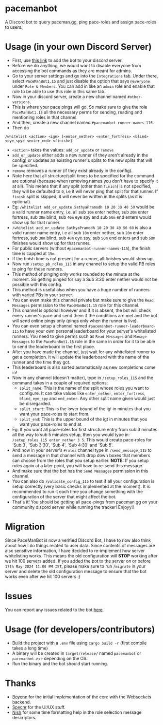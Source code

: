 # pacemanbot
A Discord bot to query paceman.gg, ping pace-roles and assign pace-roles to users.

# Usage (in your own Discord Server)
- First, use [this link](https://discord.com/oauth2/authorize?client_id=1321540208377991259) to add the bot to your discord server.
- Before we do anything, we would want to disable everyone from accessing the bot commands as they are meant for admins.
- Go to your server settings and go into the `Integrations` tab. Under there, select `PaceManBot1.15` and just disable the option that says `@everyone` under `Role & Members`. You can add in like an `admin` role and enable that role to be able to use this role in this same tab.
- Now in your discord server, create a new channel named `#other-versions`.
- This is where your pace pings will go. So make sure to give the role `PaceManBot1.15` all the necessary perms for sending, reading and mentioning roles in that channel.
- And then, create a new channel named `#pacemanbot-runner-names-115`.
- Then do
```
/whitelist <action> <ign> [<enter_nether> <enter_fortress> <blind> <eye_spy> <enter_end> <finish>]
```
- `<action>` takes the values: `add_or_update` or `remove`
- `add_or_update` either adds a new runner (if they aren't already in the config) or updates an existing runner's splits to the new splits that will be specified.
- `remove` removes a runner (if they exist already in the config).
- Note here that all structure/split times to be specified for the command are optional (because when removing names you don't have to specify it at all). This means that if any split (other than `finish`) is not specified, they will be defaulted to `0`, i.e it will never ping that split for that runner. If `finish` split is skipped, it will never be written in the splits (as it is optional).
- Eg: `/whitelist add_or_update SathyaPramodh 10 20 30 40 50` would be a valid runner name entry, i.e. all sub `10m` enter nether, sub `20m` enter fortress, sub `30m` blind, sub `40m` eye spy and sub `50m` end enters would show up for that runner.
- `/whitelist add_or_update SathyaPramodh 10 20 30 40 50 60` is also a valid runner name entry, i.e all sub `10m` enter nether, sub `20m` enter fortress, sub `30m` blind, sub `40m` eye spy, sub `50m` end enters and sub `60m` finishes would show up for that runner.
- For public servers (without `#pacemanbot-runner-names-115`), the finish time is capped at `15m`.
- If the finish time is not present for a runner, all finishes would show up.
- Now run `/setup_pb_roles_115` in any channel to setup the valid PB roles to ping for these runners.
- This method of pinging only works rounded to the minute at the moment. So getting pinged for say a Sub 3:30 enter nether would not be possible with this config.
- This method is useful also when you have a huge number of runners with varied PBs in your server.
- You can even make this channel private but make sure to give the `Read Messages` permission to the `PaceManBot1.15` role for this channel.
- This channel is optional however and if it is absent, the bot will check every runner's pace and send them if the conditions are met and the bot will send online pings only (pings only when the runner is live).
- You can even setup a channel named `#pacemanbot-runner-leaderboard-115` to have your own personal leaderboard for your server's whitelisted runners. You need to give perms such as `Read Messages` and `Manage Messages` to the `PaceManBot1.15` role in the same in order for it to be able to send the leaderboard in the first place.
- After you have made the channel, just wait for any whitelisted runner to get a completion. It will update the leaderboard with the name of the runner and the time they got.
- This leaderboard is also sorted automatically as new completions come in!
- Now in any channel (doesn't matter), type in `/setup_roles_115` and the command takes in a couple of required options:
  - `split_name`: This is the name of the split whose roles you want to configure. It can take values like `enter_nether`, `enter_fortress`, `blind`, `eye_spy` and `end_enter`. Any other split name given would just be disregarded.
  - `split_start`: This is the lower bound of the igt in minutes that you want your pace-roles to start from.
  - `split_end`: This is the upper bound of the igt in minutes that you want your pace-roles to end at.
- Eg: If you want all pace-roles for first structure entry from sub 3 minutes all the way to sub 5 minutes setup, then you would type in:
`/setup_roles_115 enter_nether 3 5`. This would create pace-roles for 'Sub 3', 'Sub 3:30', 'Sub 4', 'Sub 4:30' and 'Sub 5'.
- And now in your server's `#roles` channel type in `/send_message_115` to send a message in that channel with drop down boxes that members can choose from the roles that you setup earlier. **NOTE:** If you setup roles again at a later point, you will have to re-send this message.
- And make sure that the bot has the `Send Messages` permission in this channel.
- You can also do `/validate_config_115` to test if all your configuration is setup correctly (very basic checks implemented at the moment). It is recommended to run it each time you change something with the configuration of the server that might affect the bot.
- That's it! You should be getting all pace-pings from paceman.gg on your community discord server while running the tracker! Enjoyy!!

# Migration
Since PaceManBot is now a verified Discord Bot, I have to now also think about how I do things related to user data. Since contents of messages are also sensitive information, I have decided to re-implement how server whitelisting works. This means the old configuration will **STOP** working after we hit 100 servers added. If you added the bot to the server on or before `17th May 2024 11:00 PM IST`, please make sure to run `/migrate` in your server and delete the old configuration message to ensure that the bot works even after we hit 100 servers :)

# Issues
You can report any issues related to the bot [here](https://github.com/paceman-mcsr/pacemanbot/issues).

# Usage (for developers/contributors)
- Build the project with a `.env` file using `cargo build -r` (first compile takes a long time)
- A binary will be created in `target/release/` named `pacemanbot` or `pacemanbot.exe` depending on the OS.
- Run the binary and the bot should start running.

# Thanks
- [Boyenn](https://github.com/dev-boyenn) for the initial implementation of the core with the Websockets backend.
- [Specnr](https://github.com/specnr) for the UI/UX stuff.
- [Nish](https://github.com/ohnishant) for some time formatting help in the role selection message descriptors.
